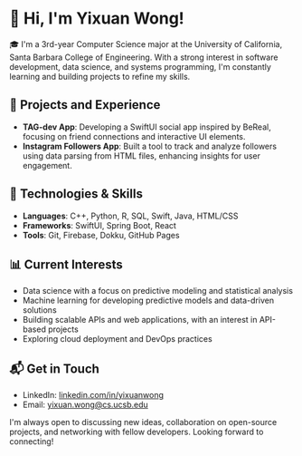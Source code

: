 # 👋 Hi, I'm Yixuan Wong!

🎓 I'm a 3rd-year Computer Science major at the University of California, Santa Barbara College of Engineering. With a strong interest in software development, data science, and systems programming, I'm constantly learning and building projects to refine my skills.

## 💼 Projects and Experience

- **TAG-dev App**: Developing a SwiftUI social app inspired by BeReal, focusing on friend connections and interactive UI elements.
- **Instagram Followers App**: Built a tool to track and analyze followers using data parsing from HTML files, enhancing insights for user engagement.
  
## 🔧 Technologies & Skills

- **Languages**: C++, Python, R, SQL, Swift, Java, HTML/CSS
- **Frameworks**: SwiftUI, Spring Boot, React
- **Tools**: Git, Firebase, Dokku, GitHub Pages

## 📊 Current Interests

- Data science with a focus on predictive modeling and statistical analysis
- Machine learning for developing predictive models and data-driven solutions
- Building scalable APIs and web applications, with an interest in API-based projects
- Exploring cloud deployment and DevOps practices

## 📬 Get in Touch

- LinkedIn: [linkedin.com/in/yixuanwong](https://linkedin.com/in/yixuanwong)
- Email: yixuan.wong@cs.ucsb.edu

I'm always open to discussing new ideas, collaboration on open-source projects, and networking with fellow developers. Looking forward to connecting!
